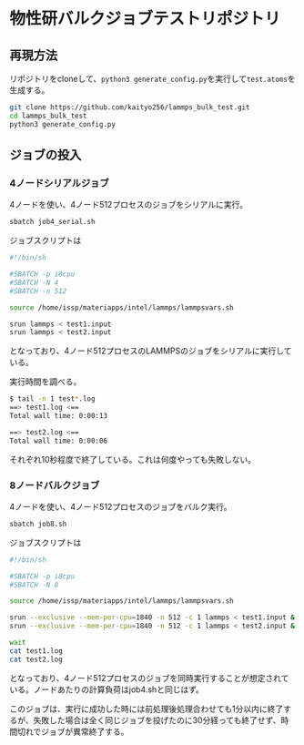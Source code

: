 # 物性研バルクジョブテストリポジトリ

## 再現方法

リポジトリをcloneして、`python3 generate_config.py`を実行して`test.atoms`を生成する。

```sh
git clone https://github.com/kaityo256/lammps_bulk_test.git
cd lammps_bulk_test
python3 generate_config.py
```

## ジョブの投入

### 4ノードシリアルジョブ

4ノードを使い、4ノード512プロセスのジョブをシリアルに実行。

```sh
sbatch job4_serial.sh 
```

ジョブスクリプトは

```sh
#!/bin/sh

#SBATCH -p i8cpu
#SBATCH -N 4
#SBATCH -n 512

source /home/issp/materiapps/intel/lammps/lammpsvars.sh

srun lammps < test1.input
srun lammps < test2.input
```

となっており、4ノード512プロセスのLAMMPSのジョブをシリアルに実行している。

実行時間を調べる。

```sh
$ tail -n 1 test*.log
==> test1.log <==
Total wall time: 0:00:13

==> test2.log <==
Total wall time: 0:00:06
```

それぞれ10秒程度で終了している。これは何度やっても失敗しない。

### 8ノードバルクジョブ

4ノードを使い、4ノード512プロセスのジョブをバルク実行。

```sh
sbatch job8.sh 
```

ジョブスクリプトは

```sh
#!/bin/sh

#SBATCH -p i8cpu
#SBATCH -N 8

source /home/issp/materiapps/intel/lammps/lammpsvars.sh

srun --exclusive --mem-per-cpu=1840 -n 512 -c 1 lammps < test1.input &
srun --exclusive --mem-per-cpu=1840 -n 512 -c 1 lammps < test2.input &

wait
cat test1.log
cat test2.log
```

となっており、4ノード512プロセスのジョブを同時実行することが想定されている。ノードあたりの計算負荷はjob4.shと同じはず。

このジョブは、実行に成功した時には前処理後処理合わせても1分以内に終了するが、失敗した場合は全く同じジョブを投げたのに30分経っても終了せず、時間切れでジョブが異常終了する。
